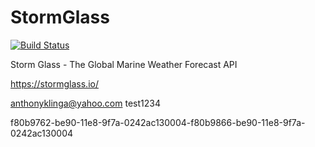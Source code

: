 # StormGlass

[![Build Status](https://travis-ci.org/AJK55/StormGlass.svg?branch=master)](https://travis-ci.org/AJK55/StormGlass)

Storm Glass - The Global Marine Weather Forecast API

https://stormglass.io/


anthonyklinga@yahoo.com
test1234

f80b9762-be90-11e8-9f7a-0242ac130004-f80b9866-be90-11e8-9f7a-0242ac130004
